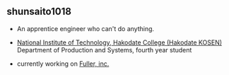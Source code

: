 ## shunsaito1018

- An apprentice engineer who can't do anything.

- [National Institute of Technology, Hakodate College (Hakodate KOSEN)](https://www.hakodate-ct.ac.jp)
Department of Production and Systems, fourth year student

- currently working on [Fuller, inc.](https://fuller-inc.com/)


